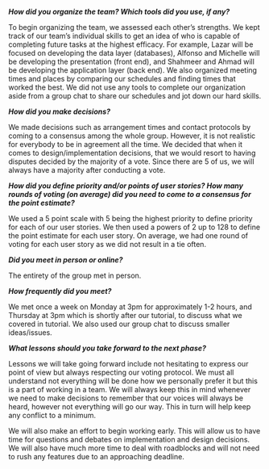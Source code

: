 
__*How did you organize the team? Which tools did you use, if any?*__

To begin organizing the team, we assessed each other’s strengths. We kept track of our team’s individual skills to get an idea of who is capable of completing future tasks at the highest efficacy. For example, Lazar will be focused on developing the data layer (databases), Alfonso and Michelle will be developing the presentation (front end), and Shahmeer and Ahmad will be developing the application layer (back end). We also organized meeting times and places by comparing our schedules and finding times that worked the best. We did not use any tools to complete our organization aside from a group chat to share our schedules and jot down our hard skills.

__*How did you make decisions?*__

We made decisions such as arrangement times and contact protocols by coming to a consensus among the whole group. However, it is not realistic for everybody to be in agreement all the time. We decided that when it comes to design/implementation decisions, that we would resort to having disputes decided by the majority of a vote. Since there are 5 of us, we will always have a majority after conducting a vote.

__*How did you define priority and/or points of user stories? How many rounds of voting (on average) did you need to come to a consensus for the point estimate?*__

We used a 5 point scale with 5 being the highest priority to define priority for each of our user stories. We then used a powers of 2 up to 128 to define the point estimate for each user story. On average, we had one round of voting for each user story as we did not result in a tie often. 

__*Did you meet in person or online?*__

The entirety of the group met in person.

__*How frequently did you meet?*__

We met once a week on Monday at 3pm for approximately 1-2 hours, and Thursday at 3pm which is shortly after our tutorial, to discuss what we covered in tutorial.  We also used our group chat to discuss smaller ideas/issues.

__*What lessons should you take forward to the next phase?*__

Lessons we will take going forward include not hesitating to express our point of view but always respecting our voting protocol. We must all understand not everything will be done how we personally prefer it but this is a part of working in a team. We will always keep this in mind whenever we need to make decisions to remember that our voices will always be heard, however not everything will go our way. This in turn will help keep any conflict to a minimum.

We will also make an effort to begin working early. This will allow us to have time for questions and debates on implementation and design decisions. We will also have much more time to deal with roadblocks and will not need to rush any features due to an approaching deadline.
